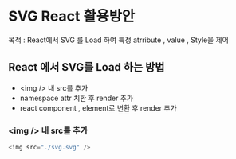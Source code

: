 # SVG React 활용방안
목적 : React에서 SVG 를 Load 하여 특정 atrribute , value , Style을 제어



## React 에서 SVG를 Load 하는 방법
   - \<img \/> 내 src를 추가
   - namespace attr 치환 후 render 추가
   - react component , element로 변환 후 render 추가


### \<img \/> 내 src를 추가
```Javascript
<img src="./svg.svg" />
```
